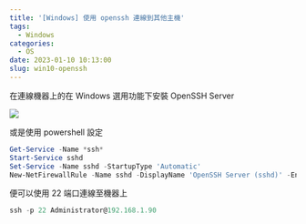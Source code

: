```yaml
---
title: '[Windows] 使用 openssh 連線到其他主機'
tags:
  - Windows
categories:
  - OS
date: 2023-01-10 10:13:00
slug: win10-openssh
---
```


<!--more-->

在連線機器上的在 Windows 選用功能下安裝 OpenSSH Server

![](https://imgur.com/yuX5J34.png)

或是使用 powershell 設定
```powershell
Get-Service -Name *ssh*
Start-Service sshd
Set-Service -Name sshd -StartupType 'Automatic'
New-NetFirewallRule -Name sshd -DisplayName 'OpenSSH Server (sshd)' -Enabled True -Direction Inbound -Protocol TCP -Action Allow -LocalPort 22
```

便可以使用 22 端口連線至機器上

```powershell
ssh -p 22 Administrator@192.168.1.90
```

